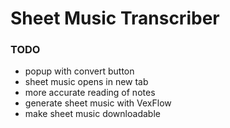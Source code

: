 # Sheet Music Transcriber

### TODO
- popup with convert button
- sheet music opens in new tab
- more accurate reading of notes
- generate sheet music with VexFlow
- make sheet music downloadable

